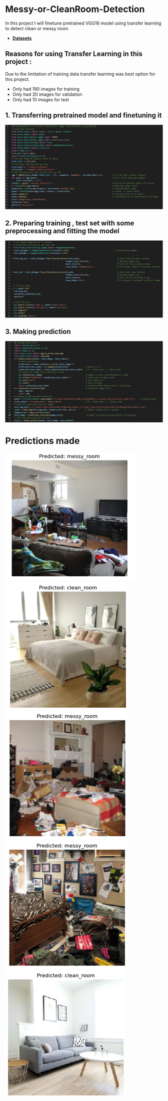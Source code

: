 # Messy-or-CleanRoom-Detection
In this project I will finetune pretrained VGG16 model using transfer learning to detect clean or messy room
* [**Datasets**](https://www.kaggle.com/datasets/cdawn1/messy-vs-clean-room?resource=download)
## Reasons for using Transfer Learning in this project :
Due to the limitation of training data transfer learning was best option for this project.
* Only had 190 images for training
* Only had 20 images for validation
* Only had 10 images for test
## 1. Transferring pretrained model and finetuning it
![](https://github.com/Utshav-paudel/Messy-or-CleanRoom-Detection/blob/6ca158a4ec9ff69adf2b7b4b031550be074d5341/code_tl/day105%20tl_p1.png)
## 2. Preparing training , test set with some preprocessing and fitting the model
![](https://github.com/Utshav-paudel/Messy-or-CleanRoom-Detection/blob/6ca158a4ec9ff69adf2b7b4b031550be074d5341/code_tl/day105%20tl_p2.png)
## 3. Making prediction
![](https://github.com/Utshav-paudel/Messy-or-CleanRoom-Detection/blob/6ca158a4ec9ff69adf2b7b4b031550be074d5341/code_tl/day106%20tl_p3.png)

# Predictions made
![](https://github.com/Utshav-paudel/Messy-or-CleanRoom-Detection/blob/6ca158a4ec9ff69adf2b7b4b031550be074d5341/Result/1.png)
![](https://github.com/Utshav-paudel/Messy-or-CleanRoom-Detection/blob/6ca158a4ec9ff69adf2b7b4b031550be074d5341/Result/2.png)
![](https://github.com/Utshav-paudel/Messy-or-CleanRoom-Detection/blob/6ca158a4ec9ff69adf2b7b4b031550be074d5341/Result/3.png)
![](https://github.com/Utshav-paudel/Messy-or-CleanRoom-Detection/blob/6ca158a4ec9ff69adf2b7b4b031550be074d5341/Result/4.png)
![](https://github.com/Utshav-paudel/Messy-or-CleanRoom-Detection/blob/6ca158a4ec9ff69adf2b7b4b031550be074d5341/Result/5.png)
